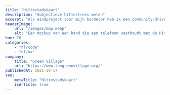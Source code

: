 ```yaml
---
title: "Hittestadskaart"
description: "Subjectieve hittestress meten"
excerpt: "Als eindproject voor mijn bachelor heb ik een community-driven online platform ontworpen om subjectieve hittestress te meten."
headerImage:
    url: "/images/map.webp"
    alt: "Een mockup van een hand die een telefoon vasthoudt met de Hittestadskaartapp."
hue: 70
categories:
    - "nl/code"
    - "nl/ux"
company:
    title: "Green Village"
    url: "https://www.thegreenvillage.org/"
publishedAt: 2021-10-17
seo:
    metaTitle: "Hittestadskaart"
    isArticle: true
---
```


<!-- FIXME: iframe https://bep.benjami.in/onboarding -->
